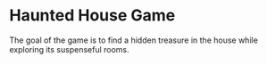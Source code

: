 # Haunted House Game
 The goal of the game is to find a hidden treasure in the house while exploring its suspenseful rooms.
